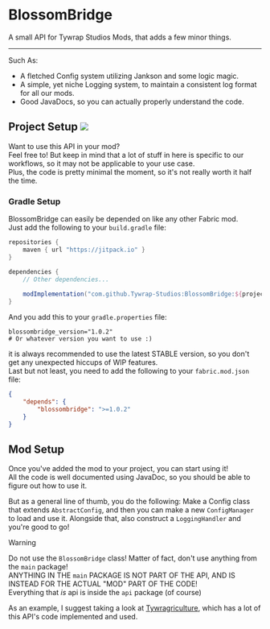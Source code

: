 # BlossomBridge
A small API for Tywrap Studios Mods, that adds a few minor things.

---
Such As:
- A fletched Config system utilizing Jankson and some logic magic.
- A simple, yet niche Logging system, to maintain a consistent log format for all our mods.
- Good JavaDocs, so you can actually properly understand the code.
## Project Setup [![](https://jitpack.io/v/Tywrap-Studios/BlossomBridge.svg)](https://jitpack.io/#Tywrap-Studios/BlossomBridge)
Want to use this API in your mod?  
Feel free to! But keep in mind that a lot of stuff in here is specific to our workflows, so it may not be applicable to your use case.  
Plus, the code is pretty minimal the moment, so it's not really worth it half the time.  
### Gradle Setup
BlossomBridge can easily be depended on like any other Fabric mod.  
Just add the following to your `build.gradle` file:
```groovy
repositories {
    maven { url "https://jitpack.io" }
}

dependencies {
    // Other dependencies...
    
	modImplementation("com.github.Tywrap-Studios:BlossomBridge:${project.blossombridge_version}")
}
```
And you add this to your `gradle.properties` file:
```properties
blossombridge_version="1.0.2"
# Or whatever version you want to use :)
```
it is always recommended to use the latest STABLE version, so you don't get any unexpected hiccups of WIP features.  
Last but not least, you need to add the following to your `fabric.mod.json` file:
```json
{
    "depends": {
        "blossombridge": ">=1.0.2"
    }
}
```
## Mod Setup
Once you've added the mod to your project, you can start using it!  
All the code is well documented using JavaDoc, so you should be able to figure out how to use it.  
  
But as a general line of thumb, you do the following: Make a Config class that extends `AbstractConfig`, and then you can make a new `ConfigManager` to load and use it. Alongside that, also construct a `LoggingHandler` and you're good to go!
> [!WARNING]
Do not use the `BlossomBridge` class! Matter of fact, don't use anything from the `main` package!  
ANYTHING IN THE `main` PACKAGE IS NOT PART OF THE API, AND IS INSTEAD FOR THE ACTUAL "MOD" PART OF THE CODE!  
Everything that _is_ api is inside the `api` package (of course)
  
  
As an example, I suggest taking a look at [Tywragriculture](https://github.com/Tywrap-Studios/Tywragriculture), which has a lot of this API's code implemented and used.
